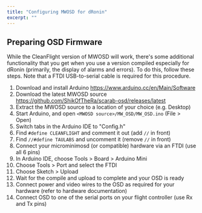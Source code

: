 ```yaml
---
title: "Configuring MWOSD for dRonin"
excerpt: ""
---
```

## Preparing OSD Firmware

While the CleanFlight version of MWOSD will work, there's some additional functionality that you get when you use a version compiled especially for dRonin (primarily, the display of alarms and errors).  To do this, follow these steps.  Note that a FTDI USB-to-serial cable is required for this procedure.

1. Download and install Arduino https://www.arduino.cc/en/Main/Software
2. Download the latest MWOSD source https://github.com/ShikOfTheRa/scarab-osd/releases/latest
3. Extract the MWOSD source to a location of your choice (e.g. Desktop)
4. Start Arduino, and open `<MWOSD source>/MW_OSD/MW_OSD.ino` (File > Open)
5. Switch tabs in the Arduino IDE to "Config.h"
6. Find `#define CLEANFLIGHT` and comment it out (add `//` in front)
7. Find `//#define TAULABS` and uncomment it (remove `//` in front)
8. Connect your microminimosd (or compatible) hardware via an FTDI (use all 6 pins)
9. In Arduino IDE, choose Tools > Board > Arduino Mini
10. Choose Tools > Port and select the FTDI
11. Choose Sketch > Upload
12. Wait for the compile and upload to complete and your OSD is ready
13. Connect power and video wires to the OSD as required for your hardware (refer to hardware documentation)
14. Connect OSD to one of the serial ports on your flight controller (use Rx and Tx pins)